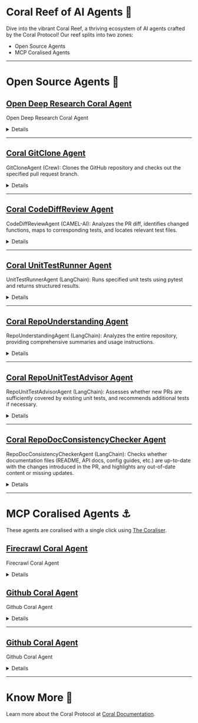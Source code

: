 # Coral Reef of AI Agents 🪸

Dive into the vibrant Coral Reef, a thriving ecosystem of AI agents crafted by the Coral Protocol! 
Our reef splits into two zones:  
- Open Source Agents
- MCP Coralised Agents

---

# Open Source Agents 🌴

## [Open Deep Research Coral Agent](https://github.com/Coral-Protocol/open-deep-research-coral-agent)

Open Deep Research Coral Agent

<details>

### Category

General purpose, Build your own, Multi-agent

### Description

Open Deep Research is an experimental, fully open-source research assistant that automates deep research and produces comprehensive reports on any topic. It features two implementations - a workflow and a multi-agent architecture - each with distinct advantages. You can customize the entire research and writing process with specific models, prompts, report structure, and search tools.

### Details

* Framework: Camel AI, LangGraph
* Tools used: Custom Deep Research Tool, Coral Server Tools
* AI model: OpenAI GPT-4o

</details>

---

## [Coral GitClone Agent](https://github.com/Coral-Protocol/Coral-GitClone-Agent)

GitCloneAgent (Crew): Clones the GitHub repository and checks out the specified pull request branch.

<details>

### Category

Codebase Management, Infrastructure

### Description

Automates the process of cloning GitHub repositories and checking out specific PR branches. This agent acts as the entry point for downstream code analysis or testing workflows.

### Details

* Framework: CrewAI
* Tools used: Git CLI Tool, Coral Server Tools
* Typical Use: Automated PR onboarding, CI/CD initialization

</details>

---

## [Coral CodeDiffReview Agent](https://github.com/Coral-Protocol/Coral-CodeDiffReview-Agent)

CodeDiffReviewAgent (CAMEL-AI): Analyzes the PR diff, identifies changed functions, maps to corresponding tests, and locates relevant test files.

<details>

### Category

Code Analysis, Review Automation

### Description

Examines pull request diffs to detect code changes, maps affected functions to their corresponding unit tests, and pinpoints which test files should be run. Enables targeted test execution and fine-grained change tracking.

### Details

* Framework: CAMEL-AI
* Tools used: GitHub MCP Server Tools, Coral Server Tools
* Typical Use: Automated code review, test selection, change impact analysis

</details>

---

## [Coral UnitTestRunner Agent](https://github.com/Coral-Protocol/Coral-UnitTestRunner-Agent)

UnitTestRunnerAgent (LangChain): Runs specified unit tests using pytest and returns structured results.

<details>

### Category

Automated Testing, DevOps

### Description

Executes targeted unit tests, typically filtered from PR changes, using `pytest` and returns detailed, structured results for reporting or automated feedback to contributors.

### Details

* Framework: LangChain
* Tools used: List Files Tool (Local), List File Tool (Local), CLI Tool, Coral Server Tools
* Typical Use: Automated test runs for CI/CD, PR validation

</details>

---

## [Coral RepoUnderstanding Agent](https://github.com/Coral-Protocol/Coral-RepoUnderstanding-Agent)

RepoUnderstandingAgent (LangChain): Analyzes the entire repository, providing comprehensive summaries and usage instructions.

<details>

### Category

Code Intelligence, Documentation

### Description

Scans the whole codebase to extract high-level architecture, key modules, and usage patterns. Generates comprehensive summaries and usage guides for onboarding, documentation, or automated agents.

### Details

* Framework: LangChain
* Tools used: PyGithub List File Tool, PyGithub Read File Tool, Coral Server Tools
* Typical Use: Onboarding docs, repo overviews, knowledge sharing

</details>

---

## [Coral RepoUnitTestAdvisor Agent](https://github.com/Coral-Protocol/Coral-RepoUnitTestAdvisor-Agent)

RepoUnitTestAdvisorAgent (LangChain): Assesses whether new PRs are sufficiently covered by existing unit tests, and recommends additional tests if necessary.

<details>

### Category

Test Coverage Analysis, Review Automation

### Description

Evaluates if all new or changed code in a PR is adequately covered by unit tests. Identifies coverage gaps and suggests test cases to improve software reliability.

### Details

* Framework: LangChain
* Tools used: PyGithub List File Tool, PyGithub Read File Tool, Coral Server Tools
* Typical Use: PR test coverage reporting, QA automation

</details>

---

## [Coral RepoDocConsistencyChecker Agent](https://github.com/Coral-Protocol/Coral-RepoDocConsistencyChecker-Agent)

RepoDocConsistencyCheckerAgent (LangChain): Checks whether documentation files (README, API docs, config guides, etc.) are up-to-date with the changes introduced in the PR, and highlights any out-of-date content or missing updates.

<details>

### Category

Documentation, Consistency Checking

### Description

Analyzes the impact of code changes on documentation files. Detects and flags outdated or missing updates in README, API docs, config guides, etc., ensuring doc consistency with code.

### Details

* Framework: LangChain
* Tools used: PyGithub List File Tool, PyGithub Read File Tool, Coral Server Tools
* Typical Use: PR doc review, documentation automation

</details>


---

# MCP Coralised Agents ⚓  
These agents are coralised with a single click using [The Coraliser](https://github.com/Coral-Protocol/coraliser).  


## [Firecrawl Coral Agent](https://github.com/Coral-Protocol/firecrawl-coral-agent)
Firecrawl Coral Agent

<details>

### Category
General purpose, Build your own, Multi-agent

### Description

Firecrawl agent capable of performing comprehensive web scraping, crawling, and data extraction tasks, including structured data extraction and deep research, by utilizing a variety of tools to navigate, search, and analyze web content efficiently.

### Details
- Framework: LangChain
- Tools used: Firecrawl MCP Server Tools, Coral Server Tools
- AI model: OpenAI GPT-4
</details>

## [Github Coral Agent](https://github.com/Coral-Protocol/github-coral-agent)
Github Coral Agent

<details>

### Category
General purpose, Build your own, Multi-agent

### Description

GitHub agent is capable of managing repositories, including creating, updating, and searching for repositories and files, handling issues and pull requests, and facilitating collaboration through comments and reviews.

### Details
- Framework: LangChain
- Tools used: GitHub MCP Server Tools, Coral Server Tools
- AI model: OpenAI GPT-4
</details>

---

## [Github Coral Agent](https://github.com/Coral-Protocol/github-coral-agent)

Github Coral Agent

<details>
<!-- ...内容略... -->
</details>

---

# Know More 🐙  
Learn more about the Coral Protocol at [Coral Documentation](https://docs.coralprotocol.org/CoralDoc/Introduction/WhatisCoralProtocol).
